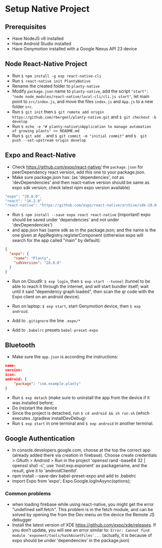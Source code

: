 # Setup Native Project

## Prerequisites
- Have NodeJS v8 installed
- Have Android Studio installed
- Have Genymotion installed with a Google Nexus API 23 device

## Node React-Native Project
- Run `$ npm install -g exp react-native-cli`
- Run `$ react-native init PlantyNative`
- Rename the created folder to `planty-native`
- Modify `package.json` name to `planty-native`, add the script `"start": "node node_modules/react-native/local-cli/cli.js start"`, let main point to `src/index.js`, and move the files `index.js` and `App.js` to a new folder `src`.
- Run `$ git init` then `$ git remote add origin https://github.com/rbergenl/planty-native.git` and `$ git checkout -b develop`
- Run `$ echo -e "# planty-native\nApplication to manage automation of growing plants" >> README.md`
- Run `$ git add .` and `$ git commit -m "initial commit"` and `$  git push --set-upstream origin develop`


## Expo and React-Native
- Check https://github.com/expo/react-native/ the `package.json` for peerDependency react version, add this one to your package.json.
- Make sure package.json has: (as 'dependencies', not as 'devDependencies' and then react-native version should be same as expo sdk version; check latest npm expo version available)
```javascript
"expo": "28.0.0",
"react": "16.2.0",
"react-native": "https://github.com/expo/react-native/archive/sdk-28.0.0.tar.gz"
```
- Run `$ npm install --save expo react react-native` (important! expo should be saved under 'dependencies' and not under 'devDependencies')
- and app.json has (same sdk as in the package.json; and the name is the one given at AppRegistry.registerComponent (otherwise expo will search for the app called "main" by default):
```json
{
  "expo": {
    "name": "Planty",
    "sdkVersion": "28.0.0"
  }
}
```
- Run on Cloud9: `$ exp login`, then `$ exp start --tunnel` (tunnel to be able to reach it through the internet, and will start bundler itself; wait until it said "dependency graph loaded", then scan the qr code with the Expo client on an android device).
- Run on laptop: `$ exp start`, start Genymotion device, then `$ exp android`.

- Add to `.gitignore` the line `.expo/*`
- Add to `.babelrc` presets `babel-preset-expo`

## Bluetooth
- Make sure the `app.json` is according the instructions:
```json
name:
version:
icon:
android: {
	"package": "com.example.planty"
}
```
- Run `$ exp detach` (make sure to uninstall the app from the device if it was installed before;
- Do (re)start the device
- Since the project is detached, run `$ cd android && sh run.sh` (which executes ./gradlew installDevDebug)
- Run `$ exp start` in one terminal and `$ exp android` in another terminal.


## Google Authentication
- In console.developers.google.com, choose at the top the correct app (already added there via creation in firebase). Choose create credentials > OAuth > Android > Run in the project 'openssl rand -base64 32 | openssl sha1 -c', use 'host.exp.exponent' as packagename, and the result, give it to 'androidClientId'.
- npm install --save-dev babel-preset-expo and add to .babelrc
- import Expo from 'expo'; Expo.Google.logInAsync(options);


### Common problems
- when loading firebase while using react-native, you might get the error "undefined self.fetch". This problem is in the fetch module, and can be solved by opening the from the Dev menu on the device the Remote JS debugger
- Install the latest version of XDE https://github.com/expo/xde/releases. If you don’t update, you will see an error similar to: `Error: Cannot find module 'exponent/tools/hashAssetFiles'...` (actually, it is because of expo should be under 'dependencies' in the package.json)

